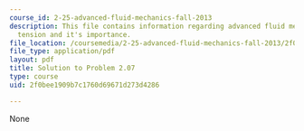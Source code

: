 ```yaml
---
course_id: 2-25-advanced-fluid-mechanics-fall-2013
description: This file contains information regarding advanced fluid mechanics, surface
  tension and it's importance.
file_location: /coursemedia/2-25-advanced-fluid-mechanics-fall-2013/2f0bee1909b7c1760d69671d273d4286_MIT2_25F13_Solution2.07.pdf
file_type: application/pdf
layout: pdf
title: Solution to Problem 2.07
type: course
uid: 2f0bee1909b7c1760d69671d273d4286

---
```

None